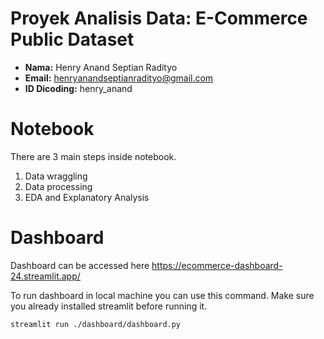 # Proyek Analisis Data: E-Commerce Public Dataset
- **Nama:** Henry Anand Septian Radityo
- **Email:** henryanandseptianradityo@gmail.com
- **ID Dicoding:** henry_anand

# Notebook
There are 3 main steps inside notebook.

1. Data wraggling
2. Data processing
3. EDA and Explanatory Analysis
# Dashboard
Dashboard can be accessed here https://ecommerce-dashboard-24.streamlit.app/

To run dashboard in local machine you can use this command. Make sure you already installed streamlit before running it.
```
streamlit run ./dashboard/dashboard.py
```